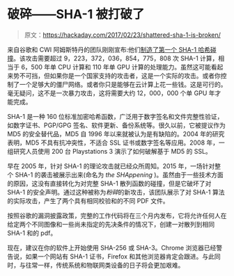 # 破碎——SHA-1 被打破了

> 原文：<https://hackaday.com/2017/02/23/shattered-sha-1-is-broken/>

来自谷歌和 CWI 阿姆斯特丹的团队刚刚宣布:他们[制造了第一个 SHA-1 哈希碰撞](https://security.googleblog.com/2017/02/announcing-first-sha1-collision.html)。该攻击需要超过 9，223，372，036，854，775，808 次 SHA-1 计算，相当于 6，500 年单 CPU 计算和 110 年单 GPU 计算的处理能力。虽然这可能看起来势不可挡，但如果你是一个国家支持的攻击者，这是一个实际的攻击。或者你控制了一个足够大的僵尸网络。或者你只是能够在云计算上花一些钱。这是可行的。毫无疑问，这不是一次暴力攻击，这将需要大约 12，000，000 个单 GPU 年才能完成。

SHA-1 是一种 160 位标准加密哈希函数，广泛用于数字签名和文件完整性验证，如数字证书、PGP/GPG 签名、软件更新、备份系统等。很久以前，它被提议作为 MD5 的安全替代品，MD5 自 1996 年以来就被认为是有缺陷的。2004 年的研究表明，MD5 不具有抗冲突性，不适合 SSL 证书或数字签名等应用。2008 年，一组研究人员使用 200 台 Playstations 3 演示了如何破解基于 MD5 的 SSL。

早在 2005 年，针对 SHA-1 的理论攻击就已经众所周知。2015 年，一场针对整个 SHA-1 的袭击被展示出来(命名为 *the SHAppening* )。虽然由于一些技术方面的原因，这没有直接转化为对完整 SHA-1 散列函数的碰撞，但是它破坏了对 SHA-1 的安全声明。通过这种被称为*粉碎*的新攻击，该团队展示了对 SHA-1 算法的实际攻击，产生了两个具有相同校验和的不同 PDF 文件。

按照谷歌的漏洞披露政策，完整的工作代码将在三个月内发布，它将允许任何人在给定两个不同图像和一些尚未指定的先决条件的情况下，创建一对散列到相同 SHA-1 和的 pdf。

现在，建议在你的软件上开始使用 SHA-256 或 SHA-3。Chrome 浏览器已经警告说，如果一个网站有 SHA-1 证书，Firefox 和其他浏览器肯定会跟进。与此同时，与往常一样，传统系统和物联网类设备的日子将会更加艰难。